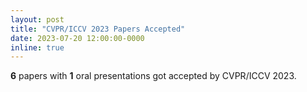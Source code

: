 ```yaml
---
layout: post
title: "CVPR/ICCV 2023 Papers Accepted"
date: 2023-07-20 12:00:00-0000
inline: true
---
```


**6** papers with **1** oral presentations got accepted by CVPR/ICCV 2023.
